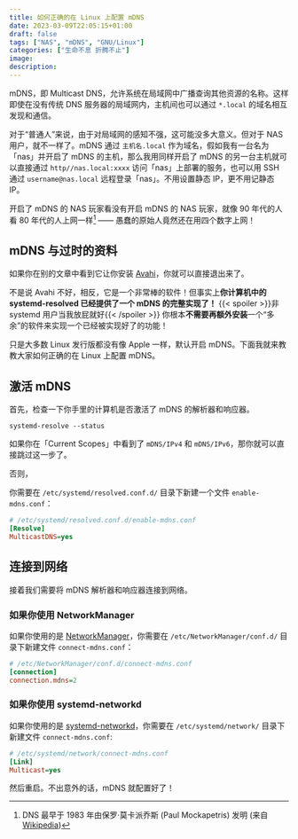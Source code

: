 ```yaml
---
title: 如何正确的在 Linux 上配置 mDNS
date: 2023-03-09T22:05:15+01:00
draft: false
tags: ["NAS", "mDNS", "GNU/Linux"]
categories: ["生命不息 折腾不止"]
image:
description:
---
```


<!--
![](https://mogeko.github.io/blog-images/r/103/)
{{< spoiler >}}{{< /spoiler >}}
&emsp;&emsp;
 -->

mDNS，即 Multicast DNS，允许系统在局域网中广播查询其他资源的名称。这样即使在没有传统 DNS 服务器的局域网内，主机间也可以通过 `*.local` 的域名相互发现和通信。

对于“普通人”来说，由于对局域网的感知不强，这可能没多大意义。但对于 NAS 用户，就不一样了。mDNS 通过 `主机名.local` 作为域名，假如我有一台名为「nas」并开启了 mDNS 的主机，那么我用同样开启了 mDNS 的另一台主机就可以直接通过 `http//nas.local:xxxx` 访问「nas」上部署的服务，也可以用 SSH 通过 `username@nas.local` 远程登录「nas」。不用设置静态 IP，更不用记静态 IP。

开启了 mDNS 的 NAS 玩家看没有开启 mDNS 的 NAS 玩家，就像 90 年代的人看 80 年代的人上网一样[^1] —— 愚蠢的原始人竟然还在用四个数字上网！

## mDNS 与过时的资料

如果你在别的文章中看到它让你安装 [Avahi](http://avahi.org)，你就可以直接退出来了。

不是说 Avahi 不好，相反，它是一个非常棒的软件！但事实上**你计算机中的 systemd-resolved 已经提供了一个 mDNS 的完整实现了！** {{< spoiler >}}非 systemd 用户当我放屁就好{{< /spoiler >}} 你根本**不需要再额外安装**一个“多余”的软件来实现一个已经被实现好了的功能！

只是大多数 Linux 发行版都没有像 Apple 一样，默认开启 mDNS。下面我就来教教大家如何正确的在 Linux 上配置 mDNS。

## 激活 mDNS

首先，检查一下你手里的计算机是否激活了 mDNS 的解析器和响应器。

```shell
systemd-resolve --status
```

如果你在「Current Scopes」中看到了 `mDNS/IPv4` 和 `mDNS/IPv6`，那你就可以直接跳过这一步了。

否则，

你需要在 `/etc/systemd/resolved.conf.d/` 目录下新建一个文件 `enable-mdns.conf`：

```ini
# /etc/systemd/resolved.conf.d/enable-mdns.conf
[Resolve]
MulticastDNS=yes
```

## 连接到网络

接着我们需要将 mDNS 解析器和响应器连接到网络。

### 如果你使用 NetworkManager

如果你使用的是 [NetworkManager](https://www.networkmanager.dev)，你需要在 `/etc/NetworkManager/conf.d/` 目录下新建文件 `connect-mdns.conf`：

```ini
# /etc/NetworkManager/conf.d/connect-mdns.conf
[connection]
connection.mdns=2
```

### 如果你使用 systemd-networkd

如果你使用的是 [systemd-networkd](https://systemd.network/systemd.network.html)，你需要在 `/etc/systemd/network/` 目录下新建文件 `connect-mdns.conf`:

```ini
# /etc/systemd/network/connect-mdns.conf
[Link]
Multicast=yes
```

然后重启。不出意外的话，mDNS 就配置好了！

<!-- footnote -->

[^1]: DNS 最早于 1983 年由保罗·莫卡派乔斯 (Paul Mockapetris) 发明 (来自 [Wikipedia](https://zh.wikipedia.org/wiki/域名系统))
